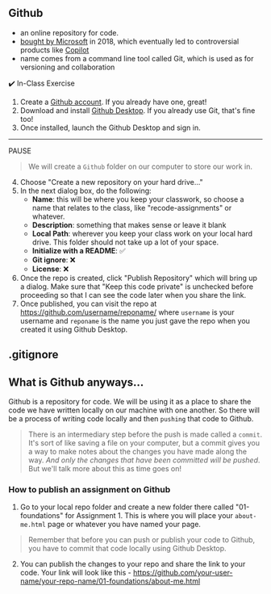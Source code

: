 ## Github

- an online repository for code.
- [bought by Microsoft](https://www.theverge.com/2018/6/4/17422788/microsoft-github-acquisition-official-deal) in 2018, which eventually led to controversial products like [Copilot](https://github.com/features/copilot)
- name comes from a command line tool called Git, which is used as for versioning and collaboration 

✔️ In-Class Exercise

1. Create a [Github account](https://github.com). If you already have one, great! 
2. Download and install [Github Desktop](https://desktop.github.com/). If you already use Git, that's fine too!
3. Once installed, launch the Github Desktop and sign in.
***
PAUSE
>We will create a `Github` folder on our computer to store our work in.
4. Choose "Create a new repository on your hard drive..."
5. In the next dialog box, do the following:
    - **Name**: this will be where you keep your classwork, so choose a name that relates to the class, like "recode-assignments" or whatever.
    - **Description**: something that makes sense or leave it blank
    - **Local Path**: wherever you keep your class work on your local hard drive. This folder should not take up a lot of your space.
    - **Initialize with a README**: ✅
    - **Git ignore**: ❌
    - **License**: ❌
6. Once the repo is created, click "Publish Repository" which will bring up a dialog. Make sure that "Keep this code private" is unchecked before proceeding so that I can see the code later when you share the link.
7. Once published, you can visit the repo at https://github.com/username/reponame/ where `username` is your username and `reponame` is the name you just gave the repo when you created it using Github Desktop.

## .gitignore

## What is Github anyways...

Github is a repository for code. We will be using it as a place to share the code we have written locally on our machine with one another. So there will be a process of writing code locally and then `pushing` that code to Github. 

>There is an intermediary step before the push is made called a `commit`. It's sort of like saving a file on your computer, but a commit gives you a way to make notes about the changes you have made along the way. *And only the changes that have been committed will be pushed*. But we'll talk more about this as time goes on!

### How to publish an assignment on Github

1. Go to your local repo folder and create a new folder there called "01-foundations" for Assignment 1. This is where you will place your `about-me.html` page or whatever you have named your page.
>Remember that before you can push or publish your code to Github, you have to commit that code locally using Github Desktop.
2. You can publish the changes to your repo and share the link to your code. Your link will look like this - https://github.com/your-user-name/your-repo-name/01-foundations/about-me.html